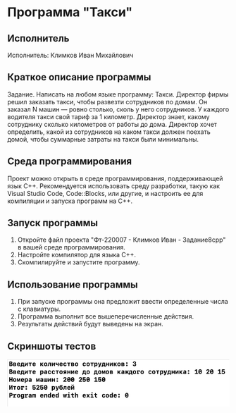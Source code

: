 # Программа "Такси"

## Исполнитель
Исполнитель: Климков Иван Михайлович

## Краткое описание программы
Задание. Написать на любом языке программу: Такси. 
Директор фирмы решил заказать такси, чтобы развезти сотрудников по домам. 
Он заказал N машин — ровно столько, сколь у него сотрудников. У каждого водителя такси свой тариф за 1 километр. 
Директор знает, какому сотруднику сколько километров от работы до дома. 
Директор хочет определить, какой из сотрудников на каком такси должен поехать домой, чтобы суммарные затраты на такси были минимальны.  

## Среда программирования
Проект можно открыть в среде программирования, поддерживающей язык C++. Рекомендуется использовать среду разработки, такую как Visual Studio Code, Code::Blocks, или другие, и настроить ее для компиляции и запуска программ на C++.

## Запуск программы
1. Откройте файл проекта "Фт-220007 - Климков Иван - Задание8cpp" в вашей среде программирования.
2. Настройте компилятор для языка C++.
3. Скомпилируйте и запустите программу.

## Использование программы
1. При запуске программы она предложит ввести определенные числа с клавиатуры.
2. Программа выполнит все вышеперечисленные действия.
3. Результаты действий будут выведены на экран.

## Скриншоты тестов
![alt text](https://github.com/klimkov70/Lab8/blob/main/Результат.png)

